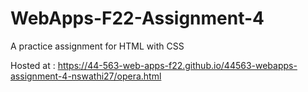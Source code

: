 # WebApps-F22-Assignment-4
A practice assignment for HTML with CSS

Hosted at :  https://44-563-web-apps-f22.github.io/44563-webapps-assignment-4-nswathi27/opera.html
